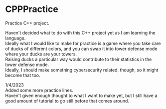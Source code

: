 # CPPPractice
Practice C++ project.  
  
Haven't decided what to do with this C++ project yet as I am learning the language.  
Ideally what I would like to make for practice is a game where you take care of ducks of different colors, and you can swap it into tower defense mode where your ducks are your towers.  
Raising ducks a particular way would contribute to their statistics in the tower defense mode.  
Ideally, I should make something cybersecurity related, though, so it might become that too.  
  
1/4/2023  
Added some more practice lines.  
Haven't given enough thought to what I want to make yet, but I still have a good amount of tutorial to go still before that comes around.  
